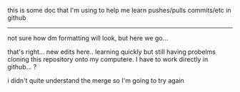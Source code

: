 this is some doc that I'm using to help me learn pushes/pulls commits/etc in github
______________________________________________________________________________________________

not sure how dm formatting will look, but here we go...

that's right... new edits here..  learning quickly but still having probelms
cloning this repository onto my computere.  I have to work directly in github...  ?

i didn't quite understand the merge so I'm going to try again

